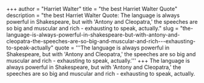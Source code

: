 +++
author = "Harriet Walter"
title = "the best Harriet Walter Quote"
description = "the best Harriet Walter Quote: The language is always powerful in Shakespeare, but with 'Antony and Cleopatra,' the speeches are so big and muscular and rich - exhausting to speak, actually."
slug = "the-language-is-always-powerful-in-shakespeare-but-with-antony-and-cleopatra-the-speeches-are-so-big-and-muscular-and-rich---exhausting-to-speak-actually"
quote = '''The language is always powerful in Shakespeare, but with 'Antony and Cleopatra,' the speeches are so big and muscular and rich - exhausting to speak, actually.'''
+++
The language is always powerful in Shakespeare, but with 'Antony and Cleopatra,' the speeches are so big and muscular and rich - exhausting to speak, actually.
